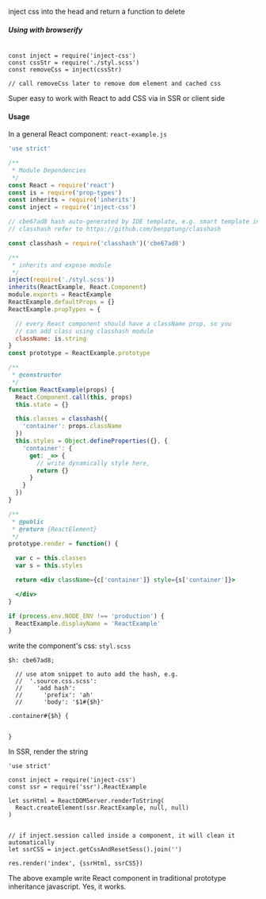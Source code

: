 inject css into the head and return a function to delete


##### Using with browserify

```

const inject = require('inject-css')
const cssStr = require('./styl.scss')
const removeCss = inject(cssStr)

// call removeCss later to remove dom element and cached css

```

Super easy to work with React to add CSS via in SSR or client side


#### Usage

In a general React component: `react-example.js`

```jsx
'use strict'

/**
 * Module Dependencies
 */
const React = require('react')
const is = require('prop-types')
const inherits = require('inherits')
const inject = require('inject-css')

// cbe67ad8 hash auto-generated by IDE template, e.g. smart template in atom
// classhash refer to https://github.com/benpptung/classhash

const classhash = require('classhash')('cbe67ad8')

/**
 * inherits and expose module
 */
inject(require('./styl.scss'))
inherits(ReactExample, React.Component)
module.exports = ReactExample
ReactExample.defaultProps = {}
ReactExample.propTypes = {

  // every React component should have a className prop, so you 
  // can add class using classhash module
  className: is.string
}
const prototype = ReactExample.prototype

/**
 * @constructor
 */
function ReactExample(props) {
  React.Component.call(this, props)
  this.state = {}

  this.classes = classhash({
    'container': props.className
  })
  this.styles = Object.defineProperties({}, {
    'container': {
      get: _=> {
        // write dynamically style here, 
        return {}
      }
    }
  })
}

/**
 * @public
 * @return {ReactElement}
 */
prototype.render = function() {

  var c = this.classes
  var s = this.styles

  return <div className={c['container']} style={s['container']}>

  </div>
}

if (process.env.NODE_ENV !== 'production') {
  ReactExample.displayName = 'ReactExample'
}
```

write the component's css: `styl.scss`

```
$h: cbe67ad8;

  // use atom snippet to auto add the hash, e.g.
  //  '.source.css.scss':
  //    'add hash':
  //      'prefix': 'ah'
  //      'body': '$1#{$h}' 

.container#{$h} {


}

```

In SSR, render the string 
```
'use strict'

const inject = require('inject-css')
const ssr = require('ssr').ReactExample

let ssrHtml = ReactDOMServer.renderToString(
  React.createElement(ssr.ReactExample, null, null)
)


// if inject.session called inside a component, it will clean it automatically
let ssrCSS = inject.getCssAndResetSess().join('')

res.render('index', {ssrHtml, ssrCSS})

```


The above example write React component in traditional prototype inheritance javascript. Yes, it works.